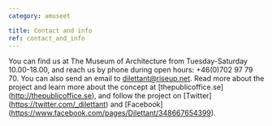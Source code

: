 ```yaml
---
category: amuseet

title: Contact and info
ref: contact_and_info
---
```


You can find us at The Museum of Architecture from Tuesday-Saturday 10.00-18.00, and reach us by phone during open hours: +46(0)702 97 79 70. You can also send an email to <dilettant@riseup.net>. Read more about the project and learn more about the concept at [thepublicoffice.se] (http://thepublicoffice.se), and follow the project on [Twitter] (https://twitter.com/_dilettant) and [Facebook] (https://www.facebook.com/pages/Dilettant/348667654399).